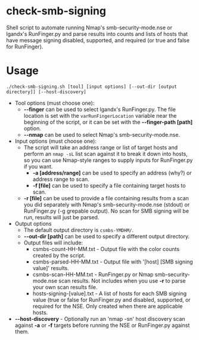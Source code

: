 # check-smb-signing
Shell script to automate running Nmap's smb-security-mode.nse or lgandx's RunFinger.py and parse results into counts and lists of hosts that have message signing disabled, supported, and required (or true and false for RunFinger).

# Usage
```
./check-smb-signing.sh [tool] [input options] [--out-dir [output directory]] [--host-discovery]
```
* Tool options (must choose one):
  - **--finger** can be used to select lgandx's RunFinger.py. The file location is set with the `varRunFingerLocation` variable near the beginning of the script, or it can be set with the **--finger-path [path]** option.
  - **--nmap** can be used to select Nmap's smb-security-mode.nse.
* Input options (must choose one):
  - The script will take an address range or list of target hosts and perform an `nmap -sL` list scan against it to break it down into hosts, so you can use Nmap-style ranges to supply inputs for RunFinger.py if you want.
    - **-a [address/range]** can be used to specify an address (why?) or address range to scan.
    - **-f [file]** can be used to specify a file containing target hosts to scan.
  - **-r [file]** can be used to provide a file containing results from a scan you did separately with Nmap's smb-security-mode.nse (stdout) or RunFinger.py (-g grepable output). No scan for SMB signing will be run, results will just be parsed.
* Output options
  - The default output directory is `csmbs-YMDHM/`.
  - **--out-dir [path]** can be used to specify a different output directory.
  - Output files will include:
    - csmbs-count-HH-MM.txt - Output file with the color counts created by the script.
    - csmbs-parsed-HH-MM.txt - Output file with '[host]   [SMB signing value]' results.
    - csmbs-scan-HH-MM.txt - RunFinger.py or Nmap smb-security-mode.nse scan results. Not includes when you use **-r** to parse your own scan results file.
    - hosts-signing-[value].txt - A list of hosts for each SMB signing value (true or false for RunFinger.py and disabled, supported, or required for the NSE. Only created when there are applicable hosts.
* **--host-discovery** - Optionally run an 'nmap -sn' host discovery scan against **-a** or **-f** targets before running the NSE or RunFinger.py against them.
